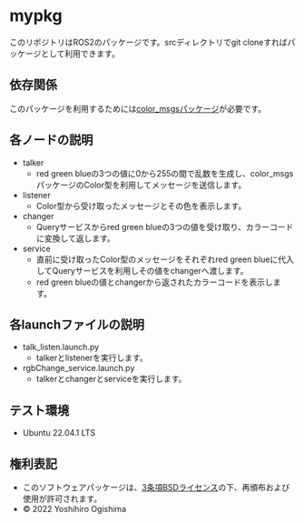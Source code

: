 # mypkg
このリポジトリはROS2のパッケージです。srcディレクトリでgit cloneすればパッケージとして利用できます。

## 依存関係
このパッケージを利用するためには[color_msgsパッケージ](https://github.com/ogi-y/color_msgs)が必要です。

## 各ノードの説明
* talker
    * red green blueの3つの値に0から255の間で乱数を生成し、color_msgsパッケージのColor型を利用してメッセージを送信します。
* listener
    * Color型から受け取ったメッセージとその色を表示します。
* changer
    * Queryサービスからred green blueの3つの値を受け取り、カラーコードに変換して返します。
* service
    * 直前に受け取ったColor型のメッセージをそれぞれred green blueに代入してQueryサービスを利用しその値をchangerへ渡します。
    * red green blueの値とchangerから返されたカラーコードを表示します。

## 各launchファイルの説明
*  talk_listen.launch.py
    * talkerとlistenerを実行します。
*  rgbChange_service.launch.py
    * talkerとchangerとserviceを実行します。

## テスト環境
* Ubuntu 22.04.1 LTS

## 権利表記
* このソフトウェアパッケージは、[3条項BSDライセンス](https://opensource.org/licenses/BSD-3-Clause)の下、再頒布および使用が許可されます。
* © 2022 Yoshihiro Ogishima